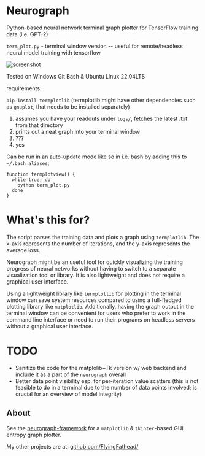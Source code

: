 # Neurograph
Python-based neural network terminal graph plotter for TensorFlow training data (i.e. GPT-2)

`term_plot.py` - terminal window version -- useful for remote/headless neural model training with tensorflow

![screenshot](sample.png)

Tested on Windows Git Bash & Ubuntu Linux 22.04LTS

requirements:

`pip install termplotlib`
(termplotlib might have other dependencies such as `gnuplot`, that needs to be installed separately)

1. assumes you have your readouts under `logs/`, fetches the latest .txt from that directory
2. prints out a neat graph into your terminal window
3. ???
4. yes

Can be run in an auto-update mode like so in i.e. bash by adding this to `~/.bash_aliases`;

```
function termplotview() {
  while true; do
    python term_plot.py
  done
}
```

# What's this for?

The script parses the training data and plots a graph using `termplotlib`. The x-axis represents the number of iterations, and the y-axis represents the average loss.

Neurograph might be an useful tool for quickly visualizing the training progress of neural networks without having to switch to a separate visualization tool or library. It is also lightweight and does not require a graphical user interface.

Using a lightweight library like `termplotlib` for plotting in the terminal window can save system resources compared to using a full-fledged plotting library like `matplotlib`. Additionally, having the graph output in the terminal window can be convenient for users who prefer to work in the command line interface or need to run their programs on headless servers without a graphical user interface.

# TODO

- Sanitize the code for the matplolib+Tk version w/ web backend and include it as a part of the `neurograph` overall
- Better data point visibility esp. for per-iteration value scatters (this is not feasible to do in a terminal due to the number of data points involved; is crucial for an overview of model integrity)

## About

See the [neurograph-framework](https://github.com/FlyingFathead/neurograph-framework/) for a `matplotlib` & `tkinter`-based GUI entropy graph plotter.

My other projects are at: [github.com/FlyingFathead/](https://github.com/FlyingFathead/)
